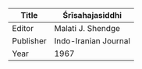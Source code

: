 |Title | Śrīsahajasiddhi 
| --- | --- 
|Editor | Malati J. Shendge
|Publisher | Indo-Iranian Journal
|Year | 1967